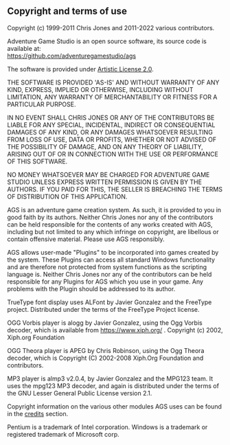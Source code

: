 ## Copyright and terms of use

Copyright (c) 1999-2011 Chris Jones and 2011-2022 various contributors.

Adventure Game Studio is an open source software, its source code is available at:<br>
https://github.com/adventuregamestudio/ags

The software is provided under
[Artistic License 2.0](https://opensource.org/licenses/artistic-license-2.0.php).

THE SOFTWARE IS PROVIDED 'AS-IS' AND WITHOUT WARRANTY OF ANY KIND,
EXPRESS, IMPLIED OR OTHERWISE, INCLUDING WITHOUT LIMITATION, ANY
WARRANTY OF MERCHANTABILITY OR FITNESS FOR A PARTICULAR PURPOSE.

IN NO EVENT SHALL CHRIS JONES OR ANY OF THE CONTRIBUTORS BE LIABLE FOR
ANY SPECIAL, INCIDENTAL, INDIRECT OR CONSEQUENTIAL DAMAGES OF ANY KIND,
OR ANY DAMAGES WHATSOEVER RESULTING FROM LOSS OF USE, DATA OR PROFITS,
WHETHER OR NOT ADVISED OF THE POSSIBILITY OF DAMAGE, AND ON ANY THEORY
OF LIABILITY, ARISING OUT OF OR IN CONNECTION WITH THE USE OR
PERFORMANCE OF THIS SOFTWARE.

NO MONEY WHATSOEVER MAY BE CHARGED FOR ADVENTURE GAME STUDIO UNLESS
EXPRESS WRITTEN PERMISSION IS GIVEN BY THE AUTHORS. IF YOU PAID FOR
THIS, THE SELLER IS BREACHING THE TERMS OF DISTRIBUTION OF THIS
APPLICATION.

AGS is an adventure game creation system. As such, it is provided to you
in good faith by its authors. Neither Chris Jones nor any of the
contributors can be held responsible for the contents of any works
created with AGS, including but not limited to any which infringe on
copyright, are libellous or contain offensive material. Please use AGS
responsibly.

AGS allows user-made "Plugins" to be incorporated into games created by
the system. These Plugins can access all standard Windows functionality
and are therefore not protected from system functions as the scripting
language is. Neither Chris Jones nor any of the contributors can be held
responsible for any Plugins for AGS which you use in your game. Any
problems with the Plugin should be addressed to its author.

TrueType font display uses ALFont by Javier Gonzalez and the FreeType
project. Distributed under the terms of the FreeType Project license.

OGG Vorbis player is alogg by Javier Gonzalez, using the Ogg Vorbis
decoder, which is available from https://www.xiph.org/ . Copyright (c)
2002, Xiph.org Foundation

OGG Theora player is APEG by Chris Robinson, using the Ogg Theora
decoder, which is Copyright (C) 2002-2008 Xiph.Org Foundation and
contributors.

MP3 player is almp3 v2.0.4, by Javier Gonzalez and the MPG123 team. It
uses the mpg123 MP3 decoder, and again is distributed under the terms of
the GNU Lesser General Public License version 2.1.

Copyright information on the various other modules AGS uses can be found
in the [credits](Credits) section.

Pentium is a trademark of Intel corporation. Windows is a trademark or
registered trademark of Microsoft corp.

